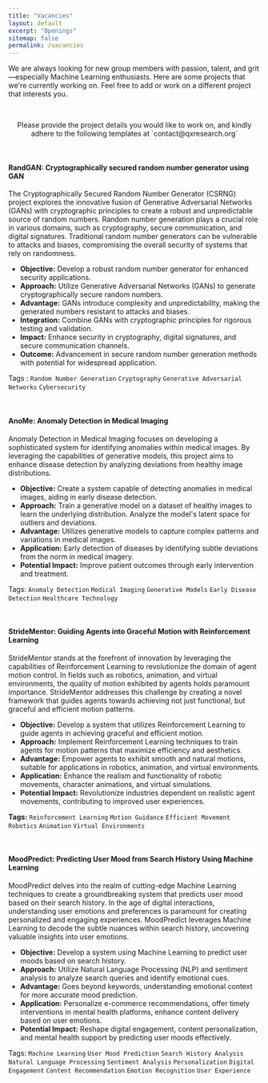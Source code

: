 ```yaml
---
title: "Vacancies"
layout: default
excerpt: "Openings"
sitemap: false
permalink: /vacancies
---
```



We are always looking for new group members with passion, talent, and grit—especially Machine Learning enthusiasts. Here are some projects that we're currently working on. Feel free to add or work on a different project that interests you.

<br>



<p style="text-align: center;"> Please provide the project details you would like to work on, and kindly adhere to the following templates at `contact@qxresearch.org`</p>

<br>

#### **RandGAN: Cryptographically secured random number generator using GAN**

The Cryptographically Secured Random Number Generator (CSRNG) project explores the innovative fusion of Generative Adversarial Networks (GANs) with cryptographic principles to create a robust and unpredictable source of random numbers. Random number generation plays a crucial role in various domains, such as cryptography, secure communication, and digital signatures. Traditional random number generators can be vulnerable to attacks and biases, compromising the overall security of systems that rely on randomness.

- **Objective:** Develop a robust random number generator for enhanced security applications.
- **Approach:** Utilize Generative Adversarial Networks (GANs) to generate cryptographically secure random numbers.
- **Advantage:** GANs introduce complexity and unpredictability, making the generated numbers resistant to attacks and biases.
- **Integration:** Combine GANs with cryptographic principles for rigorous testing and validation.
- **Impact:** Enhance security in cryptography, digital signatures, and secure communication channels.
- **Outcome:** Advancement in secure random number generation methods with potential for widespread application.

Tags : `Random Number Generation` `Cryptography` `Generative Adversarial Networks` `Cybersecurity`

<br>

#### **AnoMe: Anomaly Detection in Medical Imaging**

Anomaly Detection in Medical Imaging focuses on developing a sophisticated system for identifying anomalies within medical images. By leveraging the capabilities of generative models, this project aims to enhance disease detection by analyzing deviations from healthy image distributions.

- **Objective:** Create a system capable of detecting anomalies in medical images, aiding in early disease detection.
- **Approach:** Train a generative model on a dataset of healthy images to learn the underlying distribution. Analyze the model's latent space for outliers and deviations.
- **Advantage:** Utilizes generative models to capture complex patterns and variations in medical images.
- **Application:** Early detection of diseases by identifying subtle deviations from the norm in medical imagery.
- **Potential Impact:** Improve patient outcomes through early intervention and treatment.
 
Tags: `Anomaly Detection` `Medical Imaging` `Generative Models` `Early Disease Detection` `Healthcare Technology`

<br>

#### **StrideMentor: Guiding Agents into Graceful Motion with Reinforcement Learning**

StrideMentor stands at the forefront of innovation by leveraging the capabilities of Reinforcement Learning to revolutionize the domain of agent motion control. In fields such as robotics, animation, and virtual environments, the quality of motion exhibited by agents holds paramount importance. StrideMentor addresses this challenge by creating a novel framework that guides agents towards achieving not just functional, but graceful and efficient motion patterns.

- **Objective:** Develop a system that utilizes Reinforcement Learning to guide agents in achieving graceful and efficient motion.
- **Approach:** Implement Reinforcement Learning techniques to train agents for motion patterns that maximize efficiency and aesthetics.
- **Advantage:** Empower agents to exhibit smooth and natural motions, suitable for applications in robotics, animation, and virtual environments.
- **Application:** Enhance the realism and functionality of robotic movements, character animations, and virtual simulations.
- **Potential Impact:** Revolutionize industries dependent on realistic agent movements, contributing to improved user experiences.
 
**Tags:** `Reinforcement Learning` `Motion Guidance` `Efficient Movement` `Robotics` `Animation` `Virtual Environments`

<br>

#### **MoodPredict: Predicting User Mood from Search History Using Machine Learning**

MoodPredict delves into the realm of cutting-edge Machine Learning techniques to create a groundbreaking system that predicts user mood based on their search history. In the age of digital interactions, understanding user emotions and preferences is paramount for creating personalized and engaging experiences. MoodPredict leverages Machine Learning to decode the subtle nuances within search history, uncovering valuable insights into user emotions.

- **Objective:** Develop a system using Machine Learning to predict user moods based on search history.
- **Approach:** Utilize Natural Language Processing (NLP) and sentiment analysis to analyze search queries and identify emotional cues.
- **Advantage:** Goes beyond keywords, understanding emotional context for more accurate mood prediction.
- **Application:** Personalize e-commerce recommendations, offer timely interventions in mental health platforms, enhance content delivery based on user emotions.
- **Potential Impact:** Reshape digital engagement, content personalization, and mental health support by predicting user moods effectively.

Tags: `Machine Learning` `User Mood Prediction` `Search History Analysis` `Natural Language Processing` `Sentiment Analysis` `Personalization` `Digital Engagement` `Content Recommendation` `Emotion Recognition` `User Experience`

<br>
